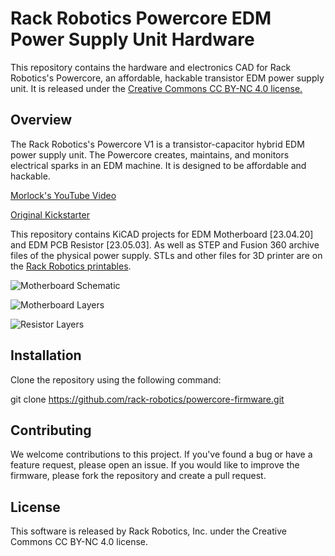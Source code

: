 # Rack Robotics Powercore EDM Power Supply Unit Hardware

This repository contains the hardware and electronics CAD for Rack Robotics's Powercore, an affordable, hackable transistor EDM power supply unit. It is released under the [Creative Commons CC BY-NC 4.0 license.](https://creativecommons.org/licenses/by-nc/4.0/legalcode)

## Overview

The Rack Robotics's Powercore V1 is a transistor-capacitor hybrid EDM power supply unit. The Powercore creates, maintains, and monitors electrical sparks in an EDM machine. It is designed to be affordable and hackable.

[Morlock's YouTube Video](https://www.youtube.com/watch?v=5CeCxkFVCdM)

[Original Kickstarter](https://www.kickstarter.com/projects/rackrobotics/powercore-cut-through-solid-metal-with-edm)

This repository contains KiCAD projects for EDM Motherboard [23.04.20] and EDM PCB Resistor [23.05.03]. As well as STEP and Fusion 360 archive files of the physical power supply. STLs and other files for 3D printer are on the [Rack Robotics printables](https://www.printables.com/@RackRoboticsO_631255/models).

![Motherboard Schematic](https://github.com/Rack-Robotics/Powercore-V1-Hardware/blob/main/EDM%20Motherboard%20Schematic%20%5B23.04.20%5D.png)

![Motherboard Layers](https://github.com/Rack-Robotics/Powercore-V1-Hardware/blob/main/EDM%20Motherboard%20Board%5B23.04.20%5D.png)

![Resistor Layers](https://github.com/Rack-Robotics/Powercore-V1-Hardware/blob/main/EDM%20PCB%20Resistor%20Board%20%5B23.05.03%5D.png)


## Installation

Clone the repository using the following command:

git clone https://github.com/rack-robotics/powercore-firmware.git

## Contributing
We welcome contributions to this project. If you've found a bug or have a feature request, please open an issue. If you would like to improve the firmware, please fork the repository and create a pull request.

## License
This software is released by Rack Robotics, Inc. under the Creative Commons CC BY-NC 4.0 license.

